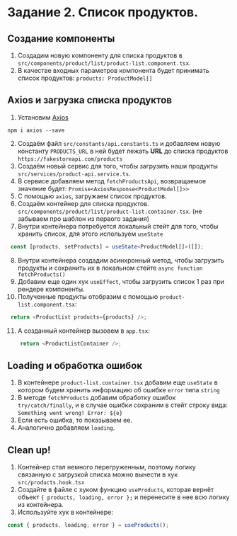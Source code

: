# Задание 2. Список продуктов. 
## Создание компоненты
1. Создадим новую компоненту для списка продуктов в `src/components/product/list/product-list.component.tsx`.
2. В качестве входных параметров компонента будет принимать список продуктов: `products: ProductModel[]`
## Axios и загрузка списка продуктов
1. Установим [Axios](https://axios-http.com/ru/docs/intro)
```
npm i axios --save
``` 
2. Создаём файл `src/constants/api.constants.ts` и добавляем новую константу `PRODUCTS_URL` в ней будет лежать **URL** до списка продуктов `https://fakestoreapi.com/products`
3. Создаём новый сервис для того, чтобы загрузить наши продукты `src/services/product-api.service.ts`.
4. В сервисе добавляем метод `fetchProductsApi`, возвращаемое значение будет: `Promise<AxiosResponse<ProductModel[]>>`
5. С помощью `axios`, загружаем список продуктов.
6. Создаём контейнер для списка продуктов. `src/components/product/list/product-list.container.tsx`. (не забываем про шаблон из первого задания)
7. Внутри контейнера потребуется локальный стейт для того, чтобы хранить список, для этого используем `useState`
```typescript
 const [products, setProducts] = useState<ProductModel[]>([]);
```
8. Внутри контейнера создадим асинхронный метод, чтобы загрузить продукты и сохранить их в локальном стейте `async function fetchProducts()`
9. Добавим еще один хук `useEffect`, чтобы загрузить список 1 раз при рендере компоненты.
10. Полученные продукты отобразим с помощью `product-list.component.tsx`:
```typescript
 return <ProductList products={products} />;
```
11. А созданный контейнер вызовем в `app.tsx`:
```typescript
    return <ProductListContainer />;
```
## Loading и обработка ошибок
1. В контейнере `product-list.container.tsx` добавим еще `useState` в котором будем хранить информацию об ошибке `error` типа `string`
2. В методе `fetchProducts` добавим обработку ошибок `try/catch/finally`, и в случае ошибки сохраним в стейт строку вида: `Something went wrong! Error: ${e}`
3. Если есть ошибка, то показываем ее.
4. Аналогично добавляем `loading`.
## Clean up!
1. Контейнер стал немного перегруженным, поэтому логику связанную с загрузкой списка можно вынести в хук `src/products.hook.tsx`
2. Создайте в файле с хуком функцию `useProducts`, которая вернёт объект `{ products, loading, error };` и перенесите в нее всю логику из контейнера.
3. Используйте хук в контейнере:
```typescript
const { products, loading, error } = useProducts();
```